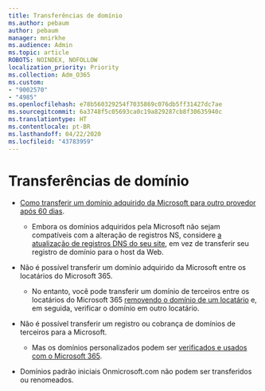 ```yaml
---
title: Transferências de domínio
ms.author: pebaum
author: pebaum
manager: mnirkhe
ms.audience: Admin
ms.topic: article
ROBOTS: NOINDEX, NOFOLLOW
localization_priority: Priority
ms.collection: Adm_O365
ms.custom:
- "9002570"
- "4985"
ms.openlocfilehash: e78b560329254f7035869c076db5ff31427dc7ae
ms.sourcegitcommit: 6a3748f5c05693ca0c19a829287cb8f30635940c
ms.translationtype: HT
ms.contentlocale: pt-BR
ms.lasthandoff: 04/22/2020
ms.locfileid: "43783959"
---
```

# <a name="domain-transfers"></a>Transferências de domínio

- [Como transferir um domínio adquirido da Microsoft para outro provedor após 60 dias](https://docs.microsoft.com/microsoft-365/admin/setup/domains-faq?view=o365-worldwide#can-i-transfer-a-domain-i-purchased-from-microsoft-to-another-provider).

    - Embora os domínios adquiridos pela Microsoft não sejam compatíveis com a alteração de registros NS, considere [a atualização de registros DNS do seu site](https://docs.microsoft.com/microsoft-365/admin/dns/update-dns-records-to-retain-current-hosting-provider?view=o365-worldwide), em vez de transferir seu registro de domínio para o host da Web.

- Não é possível transferir um domínio adquirido da Microsoft entre os locatários do Microsoft 365. 

    - No entanto, você pode transferir um domínio de terceiros entre os locatários do Microsoft 365 [removendo o domínio de um locatário](https://docs.microsoft.com/microsoft-365/admin/get-help-with-domains/remove-a-domain?view=o365-worldwide) e, em seguida, verificar o domínio em outro locatário.

- Não é possível transferir um registro ou cobrança de domínios de terceiros para a Microsoft.

    - Mas os domínios personalizados podem ser [verificados e usados com o Microsoft 365](https://docs.microsoft.com/microsoft-365/admin/setup/add-domain?view=o365-worldwide).

- Domínios padrão iniciais Onmicrosoft.com não podem ser transferidos ou renomeados.
